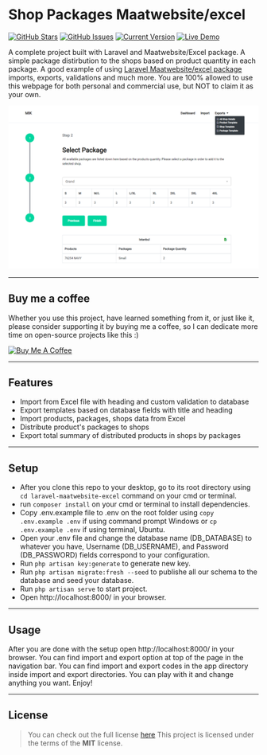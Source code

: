 # Shop Packages Maatwebsite/excel

[![GitHub Stars](https://img.shields.io/github/stars/IlyasKohistani/laravel-maatwebsite-excel.svg)](https://github.com/IlyasKohistani/laravel-maatwebsite-excel/stargazers) [![GitHub Issues](https://img.shields.io/github/issues/IlyasKohistani/laravel-maatwebsite-excel.svg)](https://github.com/IlyasKohistani/laravel-maatwebsite-excel/issues) [![Current Version](https://img.shields.io/badge/version-1.0.0-green.svg)](https://github.com/IlyasKohistani/laravel-maatwebsite-excel) [![Live Demo](https://img.shields.io/badge/demo-online-green.svg)](https://shop-packages.000webhostapp.com/)

A complete project built with Laravel and Maatwebsite/Excel package. A simple package distirbution to the shops based on product quantity in each package. A good example of using [Laravel Maatwebsite/excel package](https://laravel-excel.com/) imports, exports, validations and much more. You are 100% allowed to use this webpage for both personal and commercial use, but NOT to claim it as your own.

![Snapshot](https://github.com/IlyasKohistani/laravel-maatwebsite-excel/blob/main/public/img/snapshot.png)

---

## Buy me a coffee

Whether you use this project, have learned something from it, or just like it, please consider supporting it by buying me a coffee, so I can dedicate more time on open-source projects like this :)

<a href="https://www.buymeacoffee.com/ilyaskohistani" target="_blank"><img src="https://www.buymeacoffee.com/assets/img/custom_images/orange_img.png" alt="Buy Me A Coffee" style="height: auto !important;width: auto !important;" ></a>

---

## Features

-   Import from Excel file with heading and custom validation to database
-   Export templates based on database fields with title and heading
-   Import products, packages, shops data from Excel
-   Distribute product's packages to shops
-   Export total summary of distributed products in shops by packages

---

## Setup

-   After you clone this repo to your desktop, go to its root directory using `cd laravel-maatwebsite-excel` command on your cmd or terminal.
-   run `composer install` on your cmd or terminal to install dependencies.
-   Copy .env.example file to .env on the root folder using `copy .env.example .env` if using command prompt Windows or `cp .env.example .env` if using terminal, Ubuntu.
-   Open your .env file and change the database name (DB_DATABASE) to whatever you have, Username (DB_USERNAME), and Password (DB_PASSWORD) fields correspond to your configuration.
-   Run `php artisan key:generate` to generate new key.
-   Run `php artisan migrate:fresh --seed` to publishe all our schema to the database and seed your database.
-   Run `php artisan serve` to start project.
-   Open http://localhost:8000/ in your browser.

---

## Usage

After you are done with the setup open http://localhost:8000/ in your browser. You can find import and export option at top of the page in the navigation bar. You can find import and export codes in the app directory inside import and export directories. You can play with it and change anything you want. Enjoy!

---

## License

> You can check out the full license [here](https://github.com/IlyasKohistani/laravel-maatwebsite-excel/blob/master/LICENSE)
> This project is licensed under the terms of the **MIT** license.
